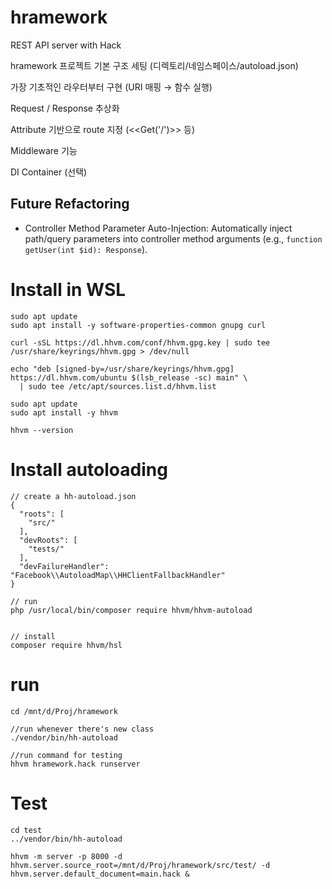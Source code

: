# hramework
REST API server with Hack


hramework 프로젝트 기본 구조 세팅 (디렉토리/네임스페이스/autoload.json)

가장 기초적인 라우터부터 구현 (URI 매핑 → 함수 실행)

Request / Response 추상화

Attribute 기반으로 route 지정 (<<Get('/')>> 등)

Middleware 기능

DI Container (선택)

## Future Refactoring

- Controller Method Parameter Auto-Injection: Automatically inject path/query parameters into controller method arguments (e.g., `function getUser(int $id): Response`).





# Install in WSL

```
sudo apt update
sudo apt install -y software-properties-common gnupg curl

curl -sSL https://dl.hhvm.com/conf/hhvm.gpg.key | sudo tee /usr/share/keyrings/hhvm.gpg > /dev/null

echo "deb [signed-by=/usr/share/keyrings/hhvm.gpg] https://dl.hhvm.com/ubuntu $(lsb_release -sc) main" \
  | sudo tee /etc/apt/sources.list.d/hhvm.list

sudo apt update
sudo apt install -y hhvm

hhvm --version

```


# Install autoloading

```
// create a hh-autoload.json
{
  "roots": [
    "src/"
  ],
  "devRoots": [
    "tests/"
  ],
  "devFailureHandler": "Facebook\\AutoloadMap\\HHClientFallbackHandler"
}

// run
php /usr/local/bin/composer require hhvm/hhvm-autoload


// install
composer require hhvm/hsl
```





# run
```
cd /mnt/d/Proj/hramework

//run whenever there's new class
./vendor/bin/hh-autoload

//run command for testing
hhvm hramework.hack runserver
```



# Test
```
cd test
../vendor/bin/hh-autoload

```



```
hhvm -m server -p 8000 -d hhvm.server.source_root=/mnt/d/Proj/hramework/src/test/ -d hhvm.server.default_document=main.hack &
```